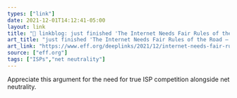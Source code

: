 ```yaml
---
types: ["link"]
date: 2021-12-01T14:12:41-05:00
layout: link
title: "🔗 linkblog: just finished 'The Internet Needs Fair Rules of the Road – and Competitive Drivers | Electronic Frontier Foundation'"
art_title: "just finished 'The Internet Needs Fair Rules of the Road – and Competitive Drivers | Electronic Frontier Foundation"
art_link: "https://www.eff.org/deeplinks/2021/12/internet-needs-fair-rules-road-and-competitive-drivers"
source: ["eff.org"]
tags: ["ISPs","net neutrality"]
---
```

Appreciate this argument for the need for true ISP competition alongside net neutrality.
